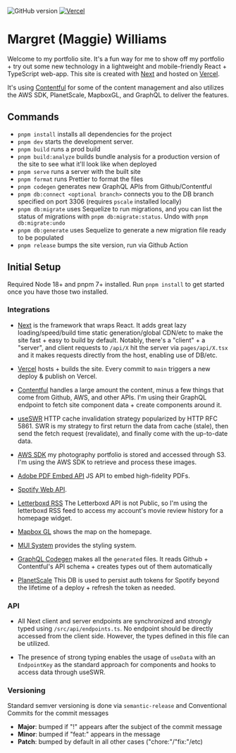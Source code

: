 ![GitHub version](https://badgen.net/github/release/mag-e-williams/mw?cache=600) [![Vercel](https://therealsujitk-vercel-badge.vercel.app/?app=dg)](https://vercel.com/mag-e-williams/mw)
# Margret (Maggie) Williams

Welcome to my portfolio site. It's a fun way for me to show off my portfolio + try out some new technology in a lightweight and mobile-friendly React + TypeScript web-app. This site is created with [Next](https://nextjs.org/docs/getting-started) and hosted on [Vercel](https://vercel.com). 

It's using [Contentful](https://www.contentful.com/) for some of the content management and also utilizes the AWS SDK, PlanetScale, MapboxGL, and GraphQL to deliver the features.

## Commands

- `pnpm install` installs all dependencies for the project
- `pnpm dev` starts the development server.
- `pnpm build` runs a prod build
- `pnpm build:analyze` builds bundle analysis for a production version of the site to see what it'll look like when deployed
- `pnpm serve` runs a server with the built site
- `pnpm format` runs Prettier to format the files
- `pnpm codegen` generates new GraphQL APIs from Github/Contentful
- `pnpm db:connect <optional branch>` connects you to the DB branch specified on port 3306 (requires `pscale` installed locally)
- `pnpm db:migrate` uses Sequelize to run migrations, and you can list the status of migrations with `pnpm db:migrate:status`. Undo with `pnpm db:migrate:undo`
- `pnpm db:generate` uses Sequelize to generate a new migration file ready to be populated
- `pnpm release` bumps the site version, run via Github Action

## Initial Setup

Required Node 18+ and pnpm 7+ installed. Run `pnpm install` to get started once you have those two installed.

### Integrations

- [Next](https://nextjs.org/docs/getting-started) is the framework that wraps React. It adds great lazy loading/speed/build time static generation/global CDN/etc to make the site fast + easy to build by default. Notably, there's a "client" + a "server", and client requests to `/api/X` hit the server via `pages/api/X.tsx` and it makes requests directly from the host, enabling use of DB/etc.

- [Vercel](https://vercel.com) hosts + builds the site. Every commit to `main` triggers a new deploy & publish on Vercel.

- [Contentful](https://www.contentful.com) handles a large amount the content, minus a few things that come from Github, AWS, and other APIs. I'm using their GraphQL endpoint to fetch site component data + create components around it.

- [useSWR](https://swr.vercel.app) HTTP cache invalidation strategy popularized by HTTP RFC 5861. SWR is my strategy to first return the data from cache (stale), then send the fetch request (revalidate), and finally come with the up-to-date data.

- [AWS SDK](https://aws.amazon.com/sdk-for-javascript/) my photography portfolio is stored and accessed through S3. I'm using the AWS SDK to retrieve and process these images.

- [Adobe PDF Embed API](https://developer.adobe.com/document-services/apis/pdf-embed/) JS API to embed high-fidelity PDFs.

- [Spotify Web API]([https://developer.adobe.com/document-services/apis/pdf-embed/](https://developer.spotify.com/documentation/web-api)).

- [Letterboxd RSS](https://letterboxd.com/magoo_willems/rss/) The Letterboxd API is not Public, so I'm using the letterboxd RSS feed to access my account's movie review history for a homepage widget.

- [Mapbox GL](https://docs.mapbox.com/mapbox-gl-js/api/) shows the map on the homepage.

- [MUI System](https://mui.com/system/getting-started/overview/) provides the styling system.

- [GraphQL Codegen](https://www.graphql-code-generator.com) makes all the `generated` files. It reads Github + Contentful's API schema + creates types out of them automatically

- [PlanetScale](https://planetscale.com) This DB is used to persist auth tokens for Spotify beyond the lifetime of a deploy + refresh the token as needed.

### API

- All Next client and server endpoints are synchronized and strongly typed using `/src/api/endpoints.ts`. No endpoint should be directly accessed from the client side. However, the types defined in this file can be utilized.

- The presence of strong typing enables the usage of `useData` with an `EndpointKey` as the standard approach for components and hooks to access data through useSWR.

### Versioning

Standard semver versioning is done via `semantic-release` and Conventional Commits for the commit messages

- **Major**: bumped if "!" appears after the subject of the commit message
- **Minor**: bumped if "feat:" appears in the message
- **Patch**: bumped by default in all other cases ("chore:"/"fix:"/etc)

[gh]: https://github.com/mag-e-williams/mw
